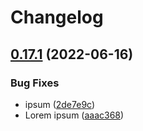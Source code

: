 # Changelog

## [0.17.1](https://github.com/alexkuklin/xsk/compare/v0.17.0...v0.17.1) (2022-06-16)


### Bug Fixes

* ipsum ([2de7e9c](https://github.com/alexkuklin/xsk/commit/2de7e9c1d7273482f45b7bff874601cffb356f57))
* Lorem ipsum ([aaac368](https://github.com/alexkuklin/xsk/commit/aaac368ab3892bd4ace8dff15ff9afe49cc30a20))
